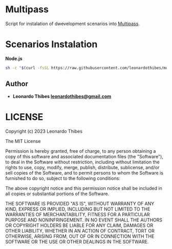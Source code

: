 Multipass
=========

Script for instalation of dwevelopment scenarios into [Multipass](https://multipass.run/).

Scenarios Instalation
=====================

**Node.js**
```bash
sh -c "$(curl -fsSL https://raw.githubusercontent.com/leonardothibes/multipass/develop/scenarios/base/install.sh)"
```

Author
------

 * **Leonardo Thibes <leonardothibes@gmail.com>**

LICENSE
=======

Copyright (c) 2023 Leonardo Thibes

The MIT License

Permission is hereby granted, free of charge, to any person obtaining a copy of
this software and associated documentation files (the "Software"), to deal in
the Software without restriction, including without limitation the rights to
use, copy, modify, merge, publish, distribute, sublicense, and/or sell copies of
the Software, and to permit persons to whom the Software is furnished to do so,
subject to the following conditions:

The above copyright notice and this permission notice shall be included in all
copies or substantial portions of the Software.

THE SOFTWARE IS PROVIDED "AS IS", WITHOUT WARRANTY OF ANY KIND, EXPRESS OR
IMPLIED, INCLUDING BUT NOT LIMITED TO THE WARRANTIES OF MERCHANTABILITY, FITNESS
FOR A PARTICULAR PURPOSE AND NONINFRINGEMENT. IN NO EVENT SHALL THE AUTHORS OR
COPYRIGHT HOLDERS BE LIABLE FOR ANY CLAIM, DAMAGES OR OTHER LIABILITY, WHETHER
IN AN ACTION OF CONTRACT, TORT OR OTHERWISE, ARISING FROM, OUT OF OR IN
CONNECTION WITH THE SOFTWARE OR THE USE OR OTHER DEALINGS IN THE SOFTWARE.
